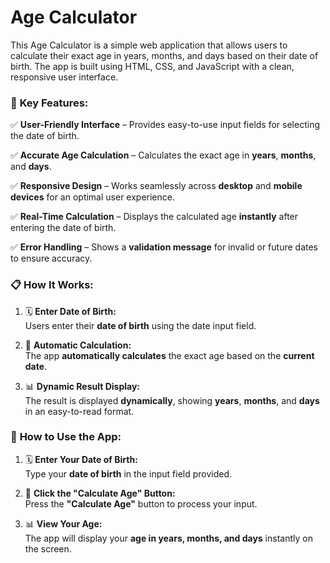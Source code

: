 # Age Calculator

This Age Calculator is a simple web application that allows users to calculate their exact age in years, months, and days based on their date of birth. The app is built using HTML, CSS, and JavaScript with a clean, responsive user interface.

### 🔑 **Key Features:**

✅ **User-Friendly Interface** – Provides easy-to-use input fields for selecting the date of birth.  

✅ **Accurate Age Calculation** – Calculates the exact age in **years**, **months**, and **days**.  

✅ **Responsive Design** – Works seamlessly across **desktop** and **mobile devices** for an optimal user experience.  

✅ **Real-Time Calculation** – Displays the calculated age **instantly** after entering the date of birth.  

✅ **Error Handling** – Shows a **validation message** for invalid or future dates to ensure accuracy.  


### 📋 **How It Works:**

1. 🗓️ **Enter Date of Birth:**  
   Users enter their **date of birth** using the date input field.

2. 🧮 **Automatic Calculation:**  
   The app **automatically calculates** the exact age based on the **current date**.

3. 📊 **Dynamic Result Display:**  
   The result is displayed **dynamically**, showing **years**, **months**, and **days** in an easy-to-read format. 

### 🚀 **How to Use the App:**

1. 🗓️ **Enter Your Date of Birth:**  
   Type your **date of birth** in the input field provided.

2. 🎯 **Click the "Calculate Age" Button:**  
   Press the **"Calculate Age"** button to process your input.

3. 📊 **View Your Age:**  
   The app will display your **age in years, months, and days** instantly on the screen.
